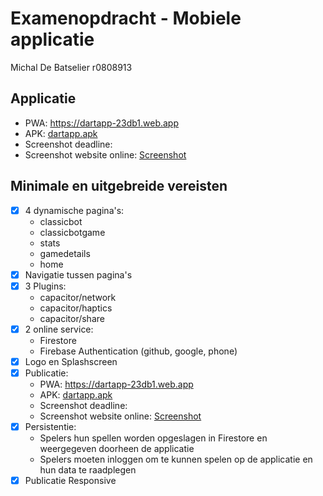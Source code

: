 
# Examenopdracht - Mobiele applicatie

Michal De Batselier r0808913


## Applicatie
- PWA: https://dartapp-23db1.web.app
- APK: [dartapp.apk](https://github.com/michaldb/DartApp/blob/3147c678eb0f74019fff097db4d8b8a6682e9350/dartapp.apk)
- Screenshot deadline: 
- Screenshot website online: [Screenshot](https://github.com/michaldb/DartApp/blob/e6a83934acd46456f3a45e46a411ec87ebfe566b/website-online.png)

## Minimale en uitgebreide vereisten
- [x] 4 dynamische pagina's:
    - classicbot
    - classicbotgame
    - stats
    - gamedetails
    - home
- [x] Navigatie tussen pagina's
- [x] 3 Plugins:
    - capacitor/network
    - capacitor/haptics
    - capacitor/share
- [x] 2 online service:
    - Firestore
    - Firebase Authentication (github, google, phone)
- [x] Logo en Splashscreen
- [x] Publicatie:
    - PWA: https://dartapp-23db1.web.app
    - APK: [dartapp.apk](https://github.com/michaldb/DartApp/blob/3147c678eb0f74019fff097db4d8b8a6682e9350/dartapp.apk)
    - Screenshot deadline:
    - Screenshot website online: [Screenshot](https://github.com/michaldb/DartApp/blob/e6a83934acd46456f3a45e46a411ec87ebfe566b/website-online.png)
- [x] Persistentie:
    - Spelers hun spellen worden opgeslagen in Firestore en weergegeven doorheen de applicatie
    - Spelers moeten inloggen om te kunnen spelen op de applicatie en hun data te raadplegen
- [x] Publicatie Responsive
